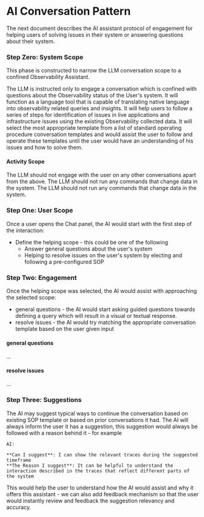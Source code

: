 # AI Conversation Pattern
The next document describes the AI assistant protocol of engagement for helping users of solving issues in their system or
answering questions about their system.



### Step Zero: System Scope
This phase is constructed to narrow the LLM conversation scope to a confined Observability Assistant.

The LLM is instructed only to engage a conversation which is confined with questions about the Observability status of the User's system. It will function as
a language tool that is capable of translating native language into observability related queries and insights.
It will help users to follow a series of steps for identification of issues in live applications and infrastructure issues using the existing Observability collected data.
It will select the most appropriate template from a list of standard operating procedure conversation templates and would assist the user to follow and operate these templates until 
the user would have an understanding of his issues and how to solve them. 

#### Activity Scope
The LLM should not engage with the user on any other conversations apart from the above.
The LLM should not run any commands that change data in the system.
The LLM should not run any commands that change data in the system.


### Step One: User Scope
Once a user opens the Chat panel, the AI would start with the first step of the interaction:
 - Define the helping scope - this could be one of the following
   - Answer general questions about the user's system
   - Helping to resolve issues on the user's system by electing and following a pre-configured SOP

### Step Two: Engagement
Once the helping scope was selected, the AI would assist with approaching the selected scope:
 - general questions - the AI would start asking guided questions towards defining a query which will result in a visual or textual response.
 - resolve issues - the AI would try matching the appropriate conversation template based on the user given input

#### general questions
 ...

#### resolve issues
 ...

### Step Three: Suggestions
The AI may suggest typical ways to continue the conversation based on existing SOP template or based on prior conversations it had.
The AI will always inform the user it has a suggestion, this suggestion would always be followed with a reason behind it - for example

```text
AI:

**Can I suggest**: I can show the relevant traces during the suggested timeframe
**The Reason I suggest**: It can be helpful to understand the interaction described in the traces that reflect different parts of the system 
```

This would help the user to understand how the AI would assist and why it offers this assistant - we can also add feedback mechanism so that 
the user would instantly review and feedback the suggestion relevancy and accuracy.
